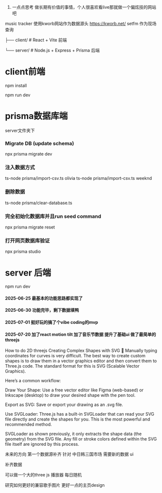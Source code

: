 
1. 一点点思考 做长期有价值的事情，个人很喜欢看live那就做一个偏炫技的网站吧

music tracker
使用kworb网站作为数据源头 https://kworb.net/
setfm 作为现场查询


├── client/      # React + Vite 前端

└── server/      # Node.js + Express + Prisma 后端


# client前端
npm install  

npm run dev


# prisma数据库端
server文件夹下
### Migrate DB (update schema)
npx prisma migrate dev

### 注入数据方式
ts-node prisma/import-csv.ts olivia
ts-node prisma/import-csv.ts weeknd

### 删除数据
ts-node prisma/clear-database.ts

### 完全初始化数据库并且run seed command
npx prisma migrate reset

### 打开网页数据库验证
npx prisma studio

# server 后端
npm run dev



#### 2025-06-25 最基本的功能思路都实现了
#### 2025-06-30 功能完毕，剩下数据填鸭
#### 2025-07-01 挺好玩的搞了个vibe coding的mvp
#### 2025-07-20 加了react motion tilt 加了音乐节数据 提升了基础ui 做了最简单的threejs


How to do 2D threejs
Creating Complex Shapes with SVG 🎨
Manually typing coordinates for curves is very difficult. The best way to create custom shapes is to draw them in a vector graphics editor and then convert them to Three.js code. The standard format for this is SVG (Scalable Vector Graphics).

Here’s a common workflow:

Draw Your Shape: Use a free vector editor like Figma (web-based) or Inkscape (desktop) to draw your desired shape with the pen tool.

Export as SVG: Save or export your drawing as an .svg file.

Use SVGLoader: Three.js has a built-in SVGLoader that can read your SVG file directly and create the shapes for you. This is the most powerful and recommended method.

SVGLoader as shown previously, it only extracts the shape data (the geometry) from the SVG file. Any fill or stroke colors defined within the SVG file itself are ignored by this process.


未来的方向
第一个数据源补齐
针对 中日韩三国市场
需要新的数据 ui

补齐数据

可以做一个大的three js 播放器 每日随机

研究如何更好的兼容歌手图片 更好一点的主页design

